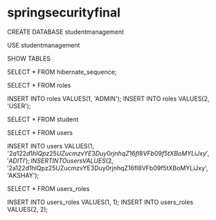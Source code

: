 # springsecurityfinal

CREATE DATABASE studentmanagement

USE studentmanagement

SHOW TABLES


SELECT * FROM hibernate_sequence;

SELECT * FROM roles

INSERT INTO roles VALUES(1, 'ADMIN');
INSERT INTO roles VALUES(2, 'USER');



SELECT * FROM student

SELECT * FROM users

INSERT INTO users VALUES(1, '$2a$12$2d1hIQpz25UZucmzvYE3Duy0rjnhqZ16fl8VFb09f5tXBoMYLiJxy', 'ADITI');
INSERT INTO users VALUES(2, '$2a$12$2d1hIQpz25UZucmzvYE3Duy0rjnhqZ16fl8VFb09f5tXBoMYLiJxy', 'AKSHAY');

SELECT * FROM users_roles

INSERT INTO users_roles VALUES(1, 1);
INSERT INTO users_roles VALUES(2, 2);